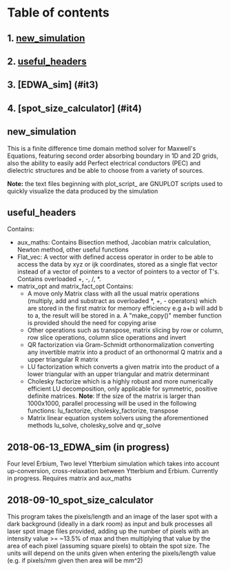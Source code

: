 # Table of contents

## 1. [new_simulation](#it1)
## 2. [useful_headers](#it2)
## 3. [EDWA_sim] (#it3)
## 4. [spot_size_calculator] (#it4)

## new_simulation <a name = "it1"></a>
This is a finite difference time domain method solver for Maxwell's Equations, featuring second order absorbing boundary
in 1D and 2D grids, also the ability to easily add Perfect electrical conductors (PEC) and dielectric structures and 
be able to choose from a variety of sources.

<b>Note:</b> the text files beginning with plot_script_  are GNUPLOT scripts used to quickly visualize the data
produced by the simulation

## useful_headers <a name = "it2"></a>
Contains:

- aux_maths: Contains Bisection method, Jacobian matrix calculation, Newton method, other useful functions
- Flat_vec: A vector with defined access operator in order to be able to access the data by xyz or ijk coordinates, 
stored as a single flat vector instead of a vector of pointers to a vector of pointers to a vector of T's. 
Contains overloaded +, -, /, *.
- matrix_opt and matrix_fact_opt Contains: 
	* A move only Matrix class with all the usual matrix operations (multiply, add and substract as 
overloaded *, +, - operators) which are stored in the first matrix for memory efficiency e.g a+b will add b to a, the result
will be stored in a. A "make_copy()" member function is provided should the need for copying arise
	* Other operations such as transpose, matrix slicing by row or column, row slice operations, column slice operations and invert
	* QR factorization via Gram-Schmidt orthonormalization converting any invertible matrix into a product of an orthonormal Q matrix 
and a upper triangular R matrix 
	* LU factorization which converts a given matrix into the product of a lower triangular with an upper triangular and matrix determinant 
	* Cholesky factorize which is a highly robust and more numerically efficient LU decomposition, only applicable for symmetric, positive definite matrices. 
<b>Note</b>: If the size of the matrix is 
larger than 1000x1000, parallel processing will be used in the following functions: lu_factorize, cholesky_factorize, transpose
	* Matrix linear equation system solvers using the aforementioned methods lu_solve, cholesky_solve and qr_solve

## 2018-06-13_EDWA_sim (in progress) <a name = "it3"></a>
Four level Erbium, Two level Ytterbium simulation which takes into account up-conversion, cross-relaxation between Ytterbium and Erbium. Currently in progress. Requires
matrix and aux_maths

## 2018-09-10_spot_size_calculator <a name = "it4"></a>
This program takes the pixels/length and an image of the laser spot with a dark background (ideally in a dark room) as input and bulk processes all laser spot image 
files provided, adding up the number of pixels with an intensity value >= ~13.5% of max and then multiplying that value by the area of each pixel (assuming square pixels) 
to obtain the spot size. The units will depend on the units given when entering the pixels/length value (e.g. if pixels/mm given then area will be mm^2)


